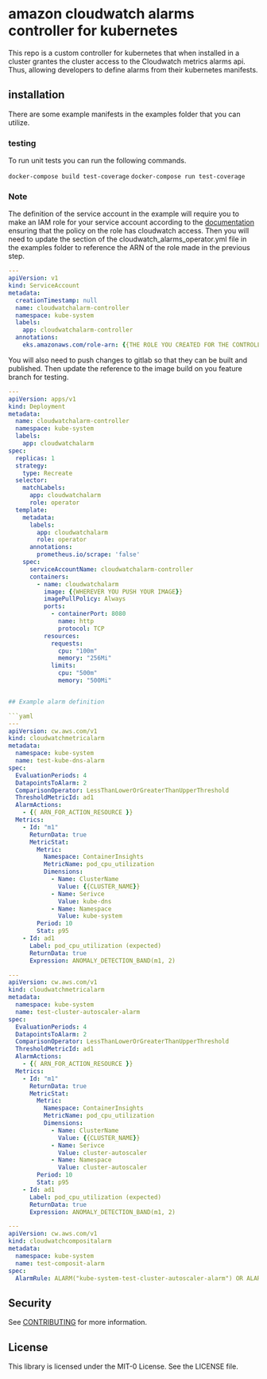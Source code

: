 # amazon cloudwatch alarms controller for kubernetes

This repo is a custom controller for kubernetes that when installed in a cluster grantes the cluster access to the Cloudwatch metrics alarms api. Thus, allowing developers to define alarms from their kubernetes manifests.

## installation

There are some example manifests in the examples folder that you can utilize.

### testing

To run unit tests you can run the following commands.

`docker-compose build test-coverage`
`docker-compose run test-coverage`

### Note

The definition of the service account in the example will require you to make an IAM role for your service account according to the [documentation](https://docs.aws.amazon.com/eks/latest/userguide/iam-roles-for-service-accounts.html) ensuring that the policy on the role has cloudwatch access. Then you will need to update the section of the cloudwatch_alarms_operator.yml file in the examples folder to reference the ARN of the role made in the previous step.

```yaml
---
apiVersion: v1
kind: ServiceAccount
metadata:
  creationTimestamp: null
  name: cloudwatchalarm-controller
  namespace: kube-system
  labels:
    app: cloudwatchalarm-controller
  annotations:
    eks.amazonaws.com/role-arn: {{THE ROLE YOU CREATED FOR THE CONTROLLER}}
```

You will also need to push changes to gitlab so that they can be built and published. Then update the reference to the image build on you feature branch for testing.

```yaml
---
apiVersion: apps/v1
kind: Deployment
metadata:
  name: cloudwatchalarm-controller
  namespace: kube-system
  labels:
    app: cloudwatchalarm
spec:
  replicas: 1
  strategy:
    type: Recreate
  selector:
    matchLabels:
      app: cloudwatchalarm
      role: operator
  template:
    metadata:
      labels:
        app: cloudwatchalarm
        role: operator
      annotations:
        prometheus.io/scrape: 'false'
    spec:
      serviceAccountName: cloudwatchalarm-controller
      containers:
        - name: cloudwatchalarm
          image: {{WHEREVER YOU PUSH YOUR IMAGE}}
          imagePullPolicy: Always
          ports:
            - containerPort: 8080
              name: http
              protocol: TCP
          resources:
            requests:
              cpu: "100m"
              memory: "256Mi"
            limits:
              cpu: "500m"
              memory: "500Mi"


## Example alarm definition

```yaml
---
apiVersion: cw.aws.com/v1
kind: cloudwatchmetricalarm
metadata:
  namespace: kube-system
  name: test-kube-dns-alarm
spec:
  EvaluationPeriods: 4
  DatapointsToAlarm: 2
  ComparisonOperator: LessThanLowerOrGreaterThanUpperThreshold
  ThresholdMetricId: ad1
  AlarmActions:
    - {{ ARN_FOR_ACTION_RESOURCE }}
  Metrics:
    - Id: "m1"
      ReturnData: true
      MetricStat:
        Metric:
          Namespace: ContainerInsights
          MetricName: pod_cpu_utilization
          Dimensions:
            - Name: ClusterName
              Value: {{CLUSTER_NAME}}
            - Name: Serivce
              Value: kube-dns
            - Name: Namespace
              Value: kube-system
        Period: 10
        Stat: p95
    - Id: ad1
      Label: pod_cpu_utilization (expected)
      ReturnData: true
      Expression: ANOMALY_DETECTION_BAND(m1, 2)

---
apiVersion: cw.aws.com/v1
kind: cloudwatchmetricalarm
metadata:
  namespace: kube-system
  name: test-cluster-autoscaler-alarm
spec:
  EvaluationPeriods: 4
  DatapointsToAlarm: 2
  ComparisonOperator: LessThanLowerOrGreaterThanUpperThreshold
  ThresholdMetricId: ad1
  AlarmActions:
    - {{ ARN_FOR_ACTION_RESOURCE }}
  Metrics:
    - Id: "m1"
      ReturnData: true
      MetricStat:
        Metric:
          Namespace: ContainerInsights
          MetricName: pod_cpu_utilization
          Dimensions:
            - Name: ClusterName
              Value: {{CLUSTER_NAME}}
            - Name: Serivce
              Value: cluster-autoscaler
            - Name: Namespace
              Value: cluster-autoscaler
        Period: 10
        Stat: p95
    - Id: ad1
      Label: pod_cpu_utilization (expected)
      ReturnData: true
      Expression: ANOMALY_DETECTION_BAND(m1, 2)

---
apiVersion: cw.aws.com/v1
kind: cloudwatchcompositalarm
metadata:
  namespace: kube-system
  name: test-composit-alarm
spec:
  AlarmRule: ALARM("kube-system-test-cluster-autoscaler-alarm") OR ALARM("kube-system-test-kube-dns-alarm")
```

## Security

See [CONTRIBUTING](CONTRIBUTING.md#security-issue-notifications) for more information.

## License

This library is licensed under the MIT-0 License. See the LICENSE file.
